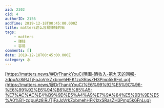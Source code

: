 ```yaml
---
aid: 2302
cid: 4
authorID: 2156
addTime: 2019-12-18T00:45:00.000Z
title: matters这么容易赚钱的嘛
tags:
    - matters
    - 赚钱
    - 容易
comments: []
date: 2019-12-18T00:45:00.000Z
category: 水
---
```


[https://matters.news/@DrThankYouC/晒圖-晒收入-第九天的回報-zdpuAz8iRJTjFaJoVrkZxbmehHFK1zxSRasZH3Pmp5k6FnLug](https://matters.news/@DrThankYouC/%E6%99%92%E5%9C%96-%E6%99%92%E6%94%B6%E5%85%A5-%E7%AC%AC%E4%B9%9D%E5%A4%A9%E7%9A%84%E5%9B%9E%E5%A0%B1-zdpuAz8iRJTjFaJoVrkZxbmehHFK1zxSRasZH3Pmp5k6FnLug)
